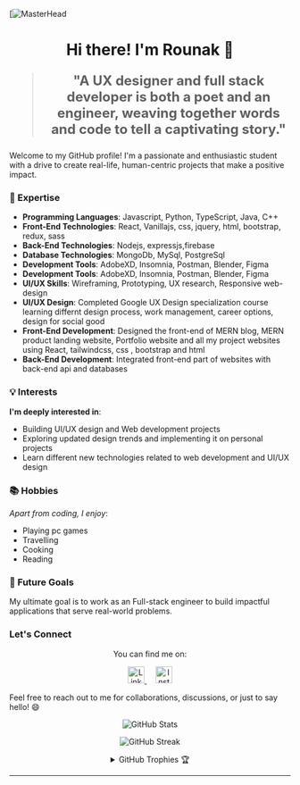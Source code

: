 [![MasterHead](https://media.licdn.com/dms/image/D5616AQFK0Mga81A4Eg/profile-displaybackgroundimage-shrink_350_1400/0/1700232643983?e=1724284800&v=beta&t=J0k6AJ7yj5Druzxes0PLRZuHmNvGTk7eGhhdhjpAVII)
<h1 align="center">Hi there! I'm Rounak 👋</h1>

<blockquote style="font-size: 24px;">
  <p align="center">
    <strong>"A UX designer and full stack developer is both a poet and an engineer, weaving together words and code to tell a captivating story."</strong>
  </p>
</blockquote>

Welcome to my GitHub profile! I'm a passionate and enthusiastic student with a drive to create real-life, human-centric projects that make a positive impact.

### 🚀 Expertise

- **Programming Languages**: Javascript, Python, TypeScript, Java, C++
- **Front-End Technologies**: React, Vanillajs, css, jquery, html, bootstrap, redux, sass
- **Back-End Technologies**: Nodejs, expressjs,firebase 
- **Database Technologies**: MongoDb, MySql, PostgreSql
- **Development Tools**: AdobeXD, Insomnia, Postman, Blender, Figma
- **Development Tools**: AdobeXD, Insomnia, Postman, Blender, Figma
- **UI/UX Skills**: Wireframing, Prototyping, UX research, Responsive web-design
- **UI/UX Design**: Completed Google UX Design specialization course learning differnt design process, work management, career options, design for social good
- **Front-End Development**: Designed the front-end of MERN blog, MERN product landing website, Portfolio website and all my project websites using React, tailwindcss, css , bootstrap and html
- **Back-End Development**: Integrated front-end part of websites with back-end api and databases 
  
### 💡 Interests

**I'm deeply interested in**:

- Building UI/UX design and Web development projects
- Exploring updated design trends and implementing it on personal projects
- Learn different new technologies related to web development and UI/UX design

### 📚 Hobbies

*Apart from coding, I enjoy*:

- Playing pc games
- Travelling
- Cooking
- Reading

### 🌱 Future Goals

My ultimate goal is to work as an Full-stack engineer to build impactful applications that serve real-world problems.

### Let's Connect

<p align="center">
  You can find me on:
</p>

<p align="center">
  <a href="https://www.linkedin.com/in/rounak-kumar-arya/">
    <img src="https://raw.githubusercontent.com/rahuldkjain/github-profile-readme-generator/master/src/images/icons/Social/linked-in-alt.svg" alt="LinkedIn" height="30" />
  </a>&nbsp;&nbsp;&nbsp;
  <a href="https://instagram.com/rounakkumar040">
    <img src="https://raw.githubusercontent.com/rahuldkjain/github-profile-readme-generator/master/src/images/icons/Social/instagram.svg" alt="Instagram" height="30" />
  </a>
</p>

Feel free to reach out to me for collaborations, discussions, or just to say hello! 😄

<p align="center">
  <img src="https://github-readme-stats.vercel.app/api?username=rounakkumararya&show_icons=true&title_color=7A7ADB&icon_color=2234AE&text_color=D3D3D3&bg_color=0,000000,130F40&locale=en" alt="GitHub Stats" />
</p>

<p align="center">
       <img src="https://github-readme-streak-stats.herokuapp.com/?user=rounakkumararya&background=000000&stroke=130F40&ring=2234AE&fire=D3D3D3&currStreakNum=D3D3D3&sideNums=D3D3D3&currStreakLabel=D3D3D3&sideLabels=D3D3D3&dates=D3D3D3" alt="GitHub Streak" />


<details align="center">
  <summary>GitHub Trophies 🏆</summary>
  <br>
  <p align="center">
    <img src="https://github-profile-trophy.vercel.app/?username=rounakkumararay&theme=darkhub&column=7&bgColor=000000&noFrame=true&row=1&margin-w=15" alt="GitHub Trophies" />
  </p>
</details>


------
